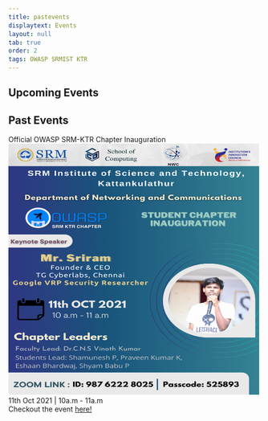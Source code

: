 ```yaml
---
title: pastevents
displaytext: Events
layout: null
tab: true
order: 2
tags: OWASP SRMIST KTR
---
```

## Upcoming Events
## Past Events
Official OWASP SRM-KTR Chapter Inauguration 
<img src="assets/images/poster inauguration final.png" width="500" height="500"> <br>
11th Oct 2021 | 10a.m - 11a.m <br>
Checkout the event <a href="https://www.youtube.com/watch?v=JOtO1tOjHqw&t=1646s&ab_channel=OWASPSRMIST-KTR">here!</a>
                                                                     
